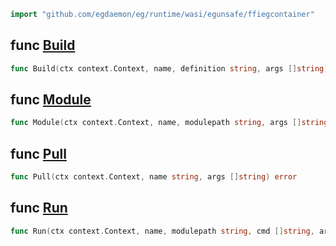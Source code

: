<!-- Code generated by gomarkdoc. DO NOT EDIT -->

```go
import "github.com/egdaemon/eg/runtime/wasi/egunsafe/ffiegcontainer"
```



<a name="Build"></a>
## func [Build](<https://github.com/egdaemon/eg/blob/main/runtime/wasi/egunsafe/ffiegcontainer/ffiegcontainer.go#L23>)

```go
func Build(ctx context.Context, name, definition string, args []string) error
```



<a name="Module"></a>
## func [Module](<https://github.com/egdaemon/eg/blob/main/runtime/wasi/egunsafe/ffiegcontainer/ffiegcontainer.go#L55>)

```go
func Module(ctx context.Context, name, modulepath string, args []string) error
```



<a name="Pull"></a>
## func [Pull](<https://github.com/egdaemon/eg/blob/main/runtime/wasi/egunsafe/ffiegcontainer/ffiegcontainer.go#L10>)

```go
func Pull(ctx context.Context, name string, args []string) error
```



<a name="Run"></a>
## func [Run](<https://github.com/egdaemon/eg/blob/main/runtime/wasi/egunsafe/ffiegcontainer/ffiegcontainer.go#L38>)

```go
func Run(ctx context.Context, name, modulepath string, cmd []string, args []string) error
```



